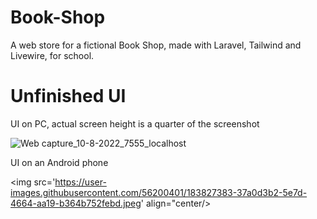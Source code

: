 # Book-Shop
A web store for a fictional Book Shop, made with Laravel, Tailwind and Livewire, for school. 


# Unfinished UI

UI on PC, actual screen height is a quarter of the screenshot   

![Web capture_10-8-2022_7555_localhost](https://user-images.githubusercontent.com/56200401/183826967-19de40a6-8dca-4e90-a8bd-fdbfc45a489a.jpeg)



   
UI on an Android phone   

<img src='https://user-images.githubusercontent.com/56200401/183827383-37a0d3b2-5e7d-4664-aa19-b364b752febd.jpeg' align="center/>
